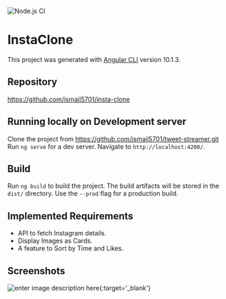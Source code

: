 ![Node.js CI](https://github.com/ismail5701/insta-clone/workflows/Node.js%20CI/badge.svg)

# InstaClone

This project was generated with [Angular CLI](https://github.com/angular/angular-cli) version 10.1.3.

## Repository

https://github.com/ismail5701/insta-clone

## Running locally on Development server

Clone the project from https://github.com/ismail5701/tweet-streamer.git   
Run `ng serve` for a dev server. Navigate to `http://localhost:4200/`. 

## Build

Run `ng build` to build the project. The build artifacts will be stored in the `dist/` directory. Use the `--prod` flag for a production build.

## Implemented Requirements

-    API to fetch Instagram details.
-    Display Images as Cards.
-    A feature to Sort by Time and Likes.

## Screenshots

![enter image description here][1]{:target='_blank'}


  [1]: https://he-s3.s3.amazonaws.com/media/uploads/d6bc3ca.PNG
